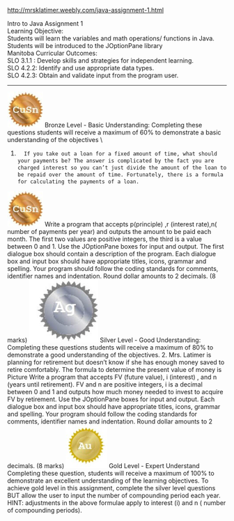 http://mrsklatimer.weebly.com/java-assignment-1.html

Intro to Java Assignment 1 \
Learning Objective: \
Students will learn the variables and math operations/ functions in Java.  Students will be introduced to the JOptionPane library \
Manitoba Curricular Outcomes: \
SLO 3.1.1 : Develop skills and strategies for independent learning. \
SLO 4.2.2: Identify and use appropriate data types. \
SLO 4.2.3: Obtain and validate input from the program user.
 
---
![Bronze Outcomes](/bronze-outcomes.jpg)
Bronze Level -  Basic Understanding:
Completing these questions students will receive a maximum of 60% to demonstrate a basic understanding of the objectives \
1.       If you take out a loan for a fixed amount of time, what should your payments be? The answer is complicated by the fact you are charged interest so you can’t just divide the amount of the loan to be repaid over the amount of time. Fortunately, there is a formula for calculating the payments of a loan.  
![Bronze Outcomes](/bronze-outcomes.jpg)
 Write a program that accepts p(principle) ,r (interest rate),n( number of payments per year) and outputs the amount to be paid each month. The first two values are positive integers, the third is a value between 0 and 1. Use the JOptionPane boxes for input and output. The first dialogue box should contain a description of the program. Each dialogue box and input box should have appropriate titles, icons, grammar and spelling. Your program should follow the coding standards for comments, identifier names and indentation. Round dollar amounts to 2 decimals. (8 marks) 
![Silver Outcomes](/silver-outcomes.jpg)
Silver Level - Good Understanding:
Completing these questions students will receive a maximum of 80% to demonstrate a good understanding of the objectives.
2.       Mrs. Latimer is planning for retirement but doesn’t know if she has enough money saved to retire comfortably. The formula to determine the present value of money is ​
Picture
Write a program that accepts FV (future value), i (interest) , and n (years until retirement). FV and n are positive integers, i is a decimal between 0 and 1 and outputs how much money needed to invest to acquire FV by retirement.  Use the JOptionPane boxes for input and output. Each dialogue box and input box should have appropriate titles, icons, grammar and spelling. Your program should follow the coding standards for comments, identifier names and indentation. Round dollar amounts to 2 decimals. (8 marks) 
![Gold Outcomes](/gold-outcomes.jpg)
Gold Level - Expert Understand
Completing these question, students will receive a maximum of 100% to demonstrate an excellent understanding of the learning objectives.
To achieve gold level in this assignment, complete the silver level questions BUT allow the user to input the number of compounding period each year. HINT: adjustments in the above formulae apply to interest (i) and n ( number of compounding periods).
